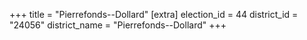 +++
title = "Pierrefonds--Dollard"
[extra]
election_id = 44
district_id = "24056"
district_name = "Pierrefonds--Dollard"
+++
